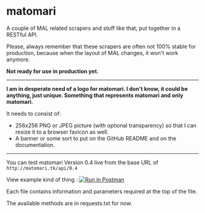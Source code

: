 # matomari

A couple of MAL related scrapers and stuff like that, put together in a RESTful API.

Please, always remember that these scrapers are often not 100% stable for production, because when the layout of MAL changes, it won't work anymore. 

**Not ready for use in production yet.**

---

**I am in desperate need of a logo for matomari. I don't know, it could be anything, just unique. Something that represents matomari and only matomari.**

It needs to consist of:
- 256x256 PNG or JPEG picture (with optional transparency) so that I can resize it to a browser favicon as well.
- A banner or some sort to put on the GitHub README and on the documentation.

---

You can test matomari Version 0.4 live from the base URL of ```http://matomari.tk/api/0.4```

View example kind of thing : [![Run in Postman](https://run.pstmn.io/button.svg)](https://app.getpostman.com/run-collection/f9a68f114b10fc4f6ee0)

Each file contains information and parameters required at the top of the file.

The available methods are in requests.txt for now.
